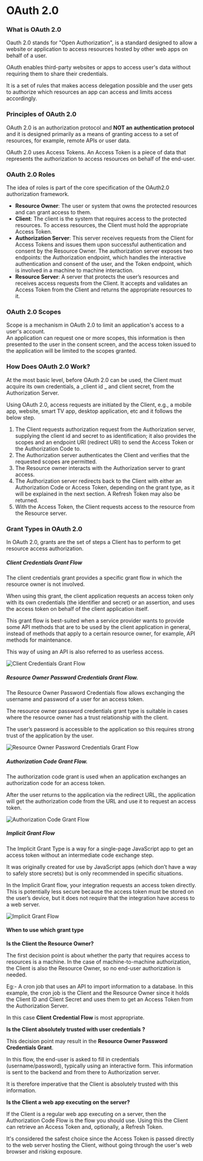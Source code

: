 
# OAuth 2.0

### What is OAuth 2.0
Oauth 2.0 stands for "Open Authorization", is a standard designed to allow a website or application to access resources hosted by other web apps on behalf of a user.

OAuth enables third-party websites or apps to access user's data without requiring them to share their credentials.

It is a set of rules that makes access delegation possible and the user gets to authorize which resources an app can access and limits access accordingly.

### Principles of OAuth 2.0
OAuth 2.0 is an authorization protocol and **NOT an authentication protocol** and it is designed primarily as a means of granting access to a set of resources, for example, remote APIs or user data.

OAuth 2.0 uses Access Tokens. An Access Token is a piece of data that represents the authorization to access resources on behalf of the end-user.

### OAuth 2.0 Roles
The idea of roles is part of the core specification of the OAuth2.0 authorization framework.
* **Resource Owner**: The user or system that owns the protected resources and can grant access to them.
* **Client**: The client is the system that requires access to the protected resources. To access resources, the Client must hold the appropriate Access Token.
* **Authorization Server**: This server receives requests from the Client for Access Tokens and issues them upon successful authentication and consent by the Resource Owner. The authorization server exposes two endpoints: the Authorization endpoint, which handles the interactive authentication and consent of the user, and the Token endpoint, which is involved in a machine to machine interaction.
* **Resource Server**: A server that protects the user’s resources and receives access requests from the Client. It accepts and validates an Access Token from the Client and returns the appropriate resources to it.

### OAuth 2.0 Scopes

Scope is a mechanism in OAuth 2.0 to limit an application's access to a user's account.<br/>
An application can request one or more scopes, this information is then presented to the user in the consent screen, and the access token issued to the application will be limited to the scopes granted.<br/>

### How Does OAuth 2.0 Work?

At the most basic level, before OAuth 2.0 can be used, the Client must acquire its own credentials, a _client id _ and client secret, from the Authorization Server.

Using OAuth 2.0, access requests are initiated by the Client, e.g., a mobile app, website, smart TV app, desktop application, etc and it follows the below step.
1. The Client requests authorization request from the Authorization server, supplying the client id and secret to as identification; it also provides the scopes and an endpoint URI (redirect URI) to send the Access Token or the Authorization Code to.
2. The Authorization server authenticates the Client and verifies that the requested scopes are permitted.
3. The Resource owner interacts with the Authorization server to grant access.
4. The Authorization server redirects back to the Client with either an Authorization Code or Access Token, depending on the grant type, as it will be explained in the next section. A Refresh Token may also be returned.
5. With the Access Token, the Client requests access to the resource from the Resource server.

### Grant Types in OAuth 2.0

In OAuth 2.0, grants are the set of steps a Client has to perform to get resource access authorization.

##### Client Credentials Grant Flow
The client credentials grant provides a specific grant flow in which the resource owner is not involved. 

When using this grant, the client application requests an access token only with its own credentials (the identifier and secret) or an assertion, and uses the access token on behalf of the client application itself. 

This grant flow is best-suited when a service provider wants to provide some API methods that are to be used by the client application in general, instead of methods that apply to a certain resource owner, for example, API methods for maintenance. 

This way of using an API is also referred to as userless access.

![Client Credentials Grant Flow](https://github.com/Senthuran100/oauth2.0/blob/main/gif/Client_Credentials.gif)

##### Resource Owner Password Credentials Grant Flow.
The Resource Owner Password Credentials flow allows exchanging the username and password of a user for an access token.

The resource owner password credentials grant type is suitable in cases where the resource owner has a trust relationship with the client.

The user’s password is accessible to the application so this requires strong trust of the application by the user.

![Resource Owner Password Credentials Grant Flow](https://github.com/Senthuran100/oauth2.0/blob/main/gif/Password_Grant.gif)

##### Authorization Code Grant Flow.

The authorization code grant is used when an application exchanges an authorization code for an access token.

After the user returns to the application via the redirect URL, the application will get the authorization code from the URL and use it to request an access token.

![Authorization Code Grant Flow](https://github.com/Senthuran100/oauth2.0/blob/main/gif/Authorization_Code.gif)

##### Implicit Grant Flow
The Implicit Grant Type is a way for a single-page JavaScript app to get an access token without an intermediate code exchange step.

It was originally created for use by JavaScript apps (which don’t have a way to safely store secrets) but is only recommended in specific situations.

In the Implicit Grant flow, your integration requests an access token directly. This is potentially less secure because the access token must be stored on the user’s device, but it does not require that the integration have access to a web server.


![Implicit Grant Flow](https://github.com/Senthuran100/oauth2.0/blob/main/gif/Implicit_Flow.gif)

#### When to use which grant type

**Is the Client the Resource Owner?**

The first decision point is about whether the party that requires access to resources is a machine. In the case of machine-to-machine authorization, the Client is also the Resource Owner, so no end-user authorization is needed.

Eg:- A cron job that uses an API to import information to a database.
In this example, the cron job is the Client and the Resource Owner since it holds the Client ID and Client Secret and uses them to get an Access Token from the Authorization Server.

In this case **Client Credential Flow** is most appropriate.

**Is the Client absolutely trusted with user credentials ?**

This decision point may result in the **Resource Owner Password Credentials Grant**. 

In this flow, the end-user is asked to fill in credentials (username/password), typically using an interactive form. This information is sent to the backend and from there to Authorization server. 

It is therefore imperative that the Client is absolutely trusted with this information.

**Is the Client a web app executing on the server?**

If the Client is a regular web app executing on a server, then the Authorization Code Flow is the flow you should use. Using this the Client can retrieve an Access Token and, optionally, a Refresh Token. 

It's considered the safest choice since the Access Token is passed directly to the web server hosting the Client, without going through the user's web browser and risking exposure.






